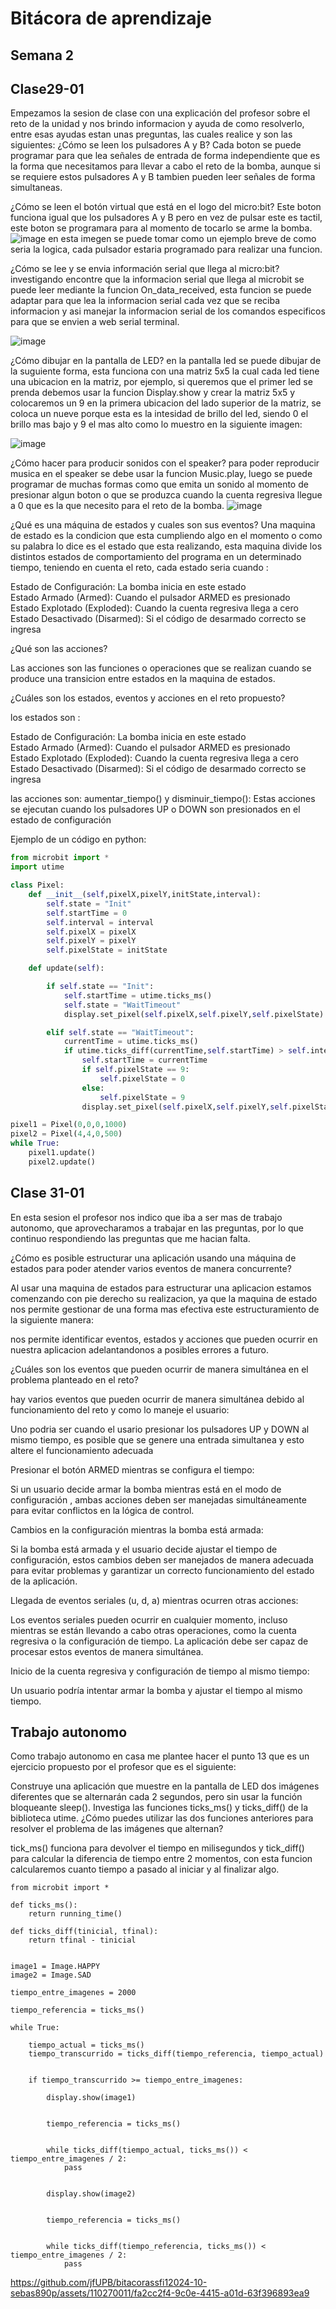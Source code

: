 # Bitácora de aprendizaje
## Semana 2 
## Clase29-01

Empezamos la sesion de clase con una explicación del profesor sobre el reto de la unidad y nos brindo informacion y ayuda de como resolverlo, entre esas ayudas estan unas preguntas, las cuales realice y son las siguientes:
¿Cómo se leen los pulsadores A y B?
Cada boton se puede programar para que lea señales de entrada de forma independiente que es la forma que necesitamos para llevar a cabo el reto de la bomba, aunque si se requiere estos pulsadores A y B tambien pueden leer señales de forma simultaneas.

¿Cómo se leen el botón virtual que está en el logo del micro:bit?
Este boton funciona igual que los pulsadores A y B pero en vez de pulsar este es tactil, este boton se programara para al momento de tocarlo se arme la bomba.
![image](https://github.com/jfUPB/bitacorassfi12024-10-sebas890p/assets/110270011/adac006e-3000-4ae5-b2d1-24475c4ee730)
en esta imegen se puede tomar como un ejemplo breve de como seria la logica, cada pulsador estaria programado para realizar una funcion.

¿Cómo se lee y se envia información serial que llega al micro:bit?
investigando encontre que la informacion serial que llega al microbit se puede leer mediante la funcion On_data_received, esta funcion se puede adaptar para que lea la informacion serial cada vez que se reciba informacion y asi manejar la informacion serial de los comandos especificos para que se envien a web serial terminal.

![image](https://github.com/jfUPB/bitacorassfi12024-10-sebas890p/assets/110270011/0695913f-48f7-4e12-83f6-f61751a49282)


¿Cómo dibujar en la pantalla de LED?
en la pantalla led se puede dibujar de la suguiente forma, esta funciona con una matriz 5x5 la cual cada led tiene una ubicacion en la matriz, por ejemplo, si queremos que el primer led se prenda debemos usar la funcion Display.show y crear la matriz 5x5 y colocaremos un 9 en la primera ubicacion del lado superior de la matriz, se coloca un nueve porque esta es la intesidad de brillo del led, siendo 0 el brillo mas bajo y 9 el mas alto como lo muestro en la siguiente imagen:

![image](https://github.com/jfUPB/bitacorassfi12024-10-sebas890p/assets/110270011/d1f4d4e2-8f20-47ff-9923-964f37be1a8d)


¿Cómo hacer para producir sonidos con el speaker?
para poder reproducir musica en el speaker se debe usar la funcion Music.play, luego se puede programar de muchas formas como que emita un sonido al momento de presionar algun boton o que se produzca cuando la cuenta regresiva llegue a 0 que es la que necesito para el reto de la bomba. 
![image](https://github.com/jfUPB/bitacorassfi12024-10-sebas890p/assets/110270011/a0e6dd17-4a0b-4ceb-a5f5-0a220a7f5ad0)

¿Qué es una máquina de estados y cuales son sus eventos?
Una maquina de estado es la condicion que esta cumpliendo algo en el momento o como su palabra lo dice es el estado que esta realizando, esta maquina divide los distintos estados de comportamiento del programa en un determinado tiempo, teniendo en cuenta el reto, cada estado seria cuando :

Estado de Configuración: La bomba inicia en este estado  
Estado Armado (Armed): Cuando el pulsador ARMED es presionado  
Estado Explotado (Exploded): Cuando la cuenta regresiva llega a cero  
Estado Desactivado (Disarmed): Si el código de desarmado correcto se ingresa  



¿Qué son las acciones?

Las acciones son las funciones o operaciones que se realizan cuando se produce una transicion entre estados en la maquina de estados.


¿Cuáles son los estados, eventos y acciones en el reto propuesto?

los estados son :

Estado de Configuración: La bomba inicia en este estado  
Estado Armado (Armed): Cuando el pulsador ARMED es presionado  
Estado Explotado (Exploded): Cuando la cuenta regresiva llega a cero  
Estado Desactivado (Disarmed): Si el código de desarmado correcto se ingresa  

las acciones son:
aumentar_tiempo() y disminuir_tiempo(): Estas acciones se ejecutan cuando los pulsadores UP o DOWN son presionados en el estado de configuración  




Ejemplo de un código en python:

```py
from microbit import *
import utime

class Pixel:
    def __init__(self,pixelX,pixelY,initState,interval):
        self.state = "Init"
        self.startTime = 0
        self.interval = interval
        self.pixelX = pixelX
        self.pixelY = pixelY
        self.pixelState = initState

    def update(self):

        if self.state == "Init":
            self.startTime = utime.ticks_ms()
            self.state = "WaitTimeout"
            display.set_pixel(self.pixelX,self.pixelY,self.pixelState)

        elif self.state == "WaitTimeout":
            currentTime = utime.ticks_ms()
            if utime.ticks_diff(currentTime,self.startTime) > self.interval:
                self.startTime = currentTime
                if self.pixelState == 9:
                    self.pixelState = 0
                else:
                    self.pixelState = 9
                display.set_pixel(self.pixelX,self.pixelY,self.pixelState)

pixel1 = Pixel(0,0,0,1000)
pixel2 = Pixel(4,4,0,500)
while True:
    pixel1.update()
    pixel2.update()
```




## Clase 31-01

En esta sesion el profesor nos indico que iba a ser mas de trabajo autonomo, que aprovecharamos a trabajar en las preguntas, por lo que continuo respondiendo las preguntas que me hacian falta. 


¿Cómo es posible estructurar una aplicación usando una máquina de estados para poder atender varios eventos de manera concurrente?

Al usar una maquina de estados para estructurar una aplicacion estamos comenzando con pie derecho su realizacion, ya que la maquina de estado nos permite gestionar de una forma mas efectiva este estructuramiento de la siguiente manera:

nos permite identificar eventos, estados y acciones que pueden ocurrir en nuestra aplicacion adelantandonos a posibles errores a futuro.


¿Cuáles son los eventos que pueden ocurrir de manera simultánea en el problema planteado en el reto?

hay varios eventos que pueden ocurrir de manera simultánea debido al funcionamiento del reto y como lo maneje el usuario:

Uno podria ser cuando el usario presionar los pulsadores UP y DOWN al mismo tiempo,  es posible que se genere una entrada simultanea y esto altere el funcionamiento adecuada 


Presionar el botón ARMED mientras se configura el tiempo:


Si un usuario decide armar la bomba mientras está en el modo de configuración , ambas acciones deben ser manejadas simultáneamente para evitar conflictos en la lógica de control.


Cambios en la configuración mientras la bomba está armada:

Si la bomba está armada y el usuario decide ajustar el tiempo de configuración, estos cambios deben ser manejados de manera adecuada para evitar problemas y garantizar un correcto funcionamiento del estado de la aplicación.

Llegada de eventos seriales (u, d, a) mientras ocurren otras acciones:

Los eventos seriales pueden ocurrir en cualquier momento, incluso mientras se están llevando a cabo otras operaciones, como la cuenta regresiva o la configuración de tiempo. La aplicación debe ser capaz de procesar estos eventos de manera simultánea.

Inicio de la cuenta regresiva y configuración de tiempo al mismo tiempo:

Un usuario podría intentar armar la bomba y ajustar el tiempo al mismo tiempo.

## Trabajo autonomo 

Como trabajo autonomo en casa me plantee hacer el punto 13 que es un ejercicio propuesto por el profesor que es el siguiente:


Construye una aplicación que muestre en la pantalla de LED dos imágenes diferentes que se alternarán cada 2 segundos, pero sin usar la función bloqueante sleep(). Investiga las funciones ticks_ms() y ticks_diff() de la biblioteca utime. ¿Cómo puedes utilizar las dos funciones anteriores para resolver el problema de las imágenes que alternan?

tick_ms() funciona para devolver el tiempo en milisegundos y tick_diff() para calcular la diferencia de tiempo entre 2 momentos, con esta funcion calcularemos cuanto tiempo a pasado al iniciar y al finalizar algo. 


``` phyton
from microbit import *

def ticks_ms():
    return running_time()

def ticks_diff(tinicial, tfinal):
    return tfinal - tinicial


image1 = Image.HAPPY
image2 = Image.SAD

tiempo_entre_imagenes = 2000

tiempo_referencia = ticks_ms()

while True:
    
    tiempo_actual = ticks_ms()
    tiempo_transcurrido = ticks_diff(tiempo_referencia, tiempo_actual)

    
    if tiempo_transcurrido >= tiempo_entre_imagenes:
       
        display.show(image1)
        
        
        tiempo_referencia = ticks_ms()

       
        while ticks_diff(tiempo_actual, ticks_ms()) < tiempo_entre_imagenes / 2:
            pass

    
        display.show(image2)
        
    
        tiempo_referencia = ticks_ms()

        
        while ticks_diff(tiempo_referencia, ticks_ms()) < tiempo_entre_imagenes / 2:
            pass

```


https://github.com/jfUPB/bitacorassfi12024-10-sebas890p/assets/110270011/fa2cc2f4-9c0e-4415-a01d-63f396893ea9


